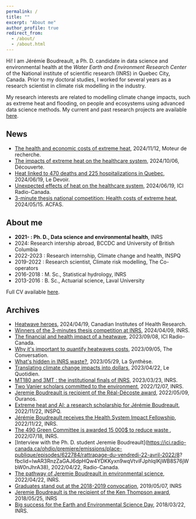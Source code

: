 ```yaml
---
permalink: /
title: ""
excerpt: "About me"
author_profile: true
redirect_from: 
  - /about/
  - /about.html
---
```


Hi! I am Jérémie Boudreault, a Ph. D. candidate in data science and environmental health at the *Water Earth and Environment Research Center* of the National institute of scientific research (INRS) in Quebec City, Canada. Prior to my doctoral studies, I worked for several years as a research scientist in climate risk modelling in the industry. 

My research interests are related to modelling climate change impacts, such as extreme heat and flooding, on people and ecosystems using advanced data science methods. My current and past research projects are available [here](https://jeremieboudreault.github.io/projects/). 

News
----------


* [The health and economic costs of extreme heat](https://ici.radio-canada.ca/ohdio/premiere/emissions/moteur-de-recherche/segments/rattrapage/1910988/comment-calculer-couts-sanitaires-et-economiques-vagues-chaleur), 2024/11/12, Moteur de recherche.
* [The impacts of extreme heat on the healthcare system](https://ici.radio-canada.ca/tele/decouverte/site/segments/reportage/1872309/changements-climatiques-chaleur-sante-soins), 2024/10/06, Découverte.
* [Heat linked to 470 deaths and 225 hospitalizations in Quebec](https://www.ledevoir.com/societe/815114/chaleur-cause-470-deces-225-hospitalisations-chaque-ete-quebec), 2024/06/19, Le Devoir.
* [Unexpected effects of heat on the healthcare system](https://ici.radio-canada.ca/ohdio/premiere/emissions/le-15-18/segments/rattrapage/1787107/effets-insoupconnes-chaleur-extreme-sur-systeme-sante-au-quebec), 2024/06/19, ICI Radio-Canada.
* [3-minute thesis national competition: Health costs of extreme heat](https://www.youtube.com/watch?v=yQVabpSwwXc&list=PL9zimENn6GXcVy4IVrhc-_uFSxBOzQ1gH&index=16), 2024/05/15. ACFAS.



About me
----------

* **2021- : Ph. D., Data science and environmental health**, INRS
* 2024: Research intership abroad, BCCDC and University of British Columbia
* 2022-2023 : Research internship, Climate change and health, INSPQ
* 2019-2022 : Research scientist, Climate risk modelling, The Co-operators
* 2016-2018 : M. Sc., Statistical hydrology, INRS
* 2013-2016 : B. Sc., Actuarial science, Laval University

Full CV available [here](https://jeremieboudreault.github.io/cv/).


Archives
----------

* [Heatwave heroes](https://cihr-irsc.gc.ca/e/53886.html), 2024/04/19, Canadian Institutes of Health Research.
* [Winners of the 3-minutes thesis competition at INRS](https://inrs.ca/actualites/ma-these-en-180-secondes-et-three-minute-thesis-devoilement-des-laureats-de-linrs/), 2024/04/09, INRS.
* [The financial  and health impact of a heatwave](https://ici.radio-canada.ca/ohdio/premiere/emissions/cest-jamais-pareil/episodes/750162/rattrapage-vendredi-8-septembre-2023/4), 2023/09/08, ICI Radio-Canada.
* [Why it's important to quantify heatwaves costs](https://theconversation.com/les-canicules-engendrent-des-couts-voici-pourquoi-il-est-important-de-les-quantifier-207749), 2023/09/05, The Conversation.
* [What's hidden in INRS waste?](https://www.lasyntheseinrs.com/post/hors-s%C3%A9rie-qu-est-ce-qui-se-cache-dans-les-poubelles-de-l-inrs), 2023/05/29, La Synthèse.
* [Translating climate change impacts into dollars](https://www.lequotidien.com/actualites/actualites-locales/2023/04/22/traduire-les-impacts-des-changements-climatiques-en-dollars-QCJ3ALYXO5A5RF7AR3L57NFAMU/), 2023/04/22, Le Quotidien. 
* [MT180 and 3MT : the institutional finals of INRS](https://inrs.ca/actualites/mt180-et-3mt-les-finales-institutionnelles-de-linrs/), 2023/03/23, INRS.
* [Two Vanier scholars committed to the environment](https://inrs.ca/actualites/linrs-fait-bonne-figure-a-la-remise-des-bourses-vanier2022/), 2022/12/07, INRS.
* [Jeremie Boudreault is recipient of the Réal-Décoste award](https://www.ouranos.ca/felicitations-au-recipiendaire-du-prix-real-decoste-2022/), 2022/05/09, Ouranos.
* [Extreme heat and AI: a research scholarship for Jérémie Boudreault](https://www.inspq.qc.ca/nouvelles/chaleur-extreme-intelligence-artificielle-bourse-recherche-jeremie-boudreault), 2022/11/22, INSPQ.
* [Jérémie Boudreault receives the Health System Impact Fellowship](https://inrs.ca/actualites/le-doctorant-jeremie-boudreault-recoit-la-bourse-dimpact-sur-le-systeme-de-sante-des-irsc/), 2022/11/22, INRS.
* [The 490 Green Committee is awarded 15 000$ to reduce waste ](https://inrs.ca/actualites/un-avenir-vert-ancre-dans-sa-communaute/), 2022/07/18, INRS.
* [Interview with the Ph. D. student Jeremie Boudreault](https://ici.radio-canada.ca/ohdio/premiere/emissions/place-publique/episodes/622784/rattrapage-du-vendredi-22-avril-2022/8?
fbclid=IwAR3RnzZaGAJ6dpHQw4YDKKyxn9wqVtviFJphlqIKjWB8S76jWbW0nJhrA38), 2022/04/22, Radio-Canada.
* [The pathway of Jeremie Boudreault in environmental science](https://inrs.ca/actualites/ma-recherche-en-serie-la-passion-pour-lenvironnement-de-jeremie-boudreault-de-la-maitrise-au-doctorat/), 2022/04/22, INRS.
* [Graduates stand out at the 2018-2019 convocation](https://inrs.ca/actualites/des-diplomees-se-distinguent-a-la-collation-des-grades-2018-2019/), 2019/05/07, INRS
* [Jeremie Boudreault is the recipient of the Ken Thompson award](https://inrs.ca/actualites/jeremie-boudreault-est-recipiendaire-de-la-bourse-ken-thompson-de-lacrh/), 2018/05/25, INRS
* [Big success for the Earth and Environmental Science Day](https://inrs.ca/actualites/franc-succes-pour-la-journee-des-sciences-de-la-terre-et-de-lenvironnement/), 2018/03/22, INRS.